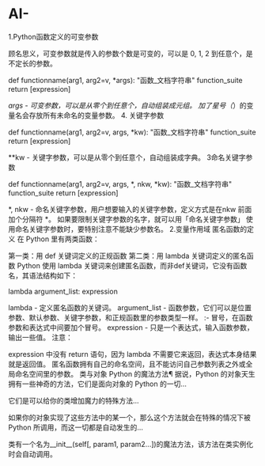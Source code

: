 # AI-
1.Python函数定义的可变参数

顾名思义，可变参数就是传入的参数个数是可变的，可以是 0, 1, 2 到任意个，是不定长的参数。

def functionname(arg1, arg2=v, *args):
       "函数_文档字符串"
       function_suite
       return [expression]

*args - 可变参数，可以是从零个到任意个，自动组装成元组。
加了星号（*）的变量名会存放所有未命名的变量参数。
4. 关键字参数

def functionname(arg1, arg2=v, args, *kw):
       "函数_文档字符串"
       function_suite
       return [expression]

**kw - 关键字参数，可以是从零个到任意个，自动组装成字典。
3命名关键字参数

def functionname(arg1, arg2=v, args, *, nkw, *kw):
       "函数_文档字符串"
       function_suite
       return [expression]

*, nkw - 命名关键字参数，用户想要输入的关键字参数，定义方式是在nkw 前面加个分隔符 *。
如果要限制关键字参数的名字，就可以用「命名关键字参数」
使用命名关键字参数时，要特别注意不能缺少参数名。
2.变量作用域
匿名函数的定义
在 Python 里有两类函数：

第一类：用 def 关键词定义的正规函数
第二类：用 lambda 关键词定义的匿名函数
Python 使用 lambda 关键词来创建匿名函数，而非def关键词，它没有函数名，其语法结构如下：

lambda argument_list: expression

lambda - 定义匿名函数的关键词。
argument_list - 函数参数，它们可以是位置参数、默认参数、关键字参数，和正规函数里的参数类型一样。
:- 冒号，在函数参数和表达式中间要加个冒号。
expression - 只是一个表达式，输入函数参数，输出一些值。
注意：

expression 中没有 return 语句，因为 lambda 不需要它来返回，表达式本身结果就是返回值。
匿名函数拥有自己的命名空间，且不能访问自己参数列表之外或全局命名空间里的参数。
类与对象
Python 的魔法方法¶
据说，Python 的对象天生拥有一些神奇的方法，它们是面向对象的 Python 的一切...

它们是可以给你的类增加魔力的特殊方法...

如果你的对象实现了这些方法中的某一个，那么这个方法就会在特殊的情况下被 Python 所调用，而这一切都是自动发生的...

类有一个名为__init__(self[, param1, param2...])的魔法方法，该方法在类实例化时会自动调用。
